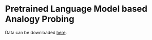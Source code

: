 # Pretrained Language Model based Analogy Probing

Data can be downloaded [here](https://drive.google.com/file/d/1hO60Y5aymMSMDzmT_eq78P3YyWp7t8xU/view?usp=sharing).